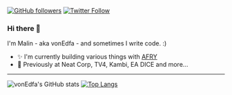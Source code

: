 [![GitHub followers](https://img.shields.io/github/followers/vonedfa?label=Followers&logo=github&style=for-the-badge&color=lightgray)](https://github.com/vonEdfa)
[![Twitter Follow](https://img.shields.io/twitter/follow/vonEdfa?label=@vonedfa&logo=twitter&style=for-the-badge&color=lightgray)](https://twitter.com/vonEdfa)

### Hi there 👋

I'm Malin - aka vonEdfa - and sometimes I write code. :)

- ✨ I'm currently building various things with [AFRY](https://afry.com)
- 📌 Previously at Neat Corp, TV4, Kambi, EA DICE and more...

---

![vonEdfa's GitHub stats](https://github-readme-stats.vercel.app/api?username=vonEdfa&hide_title=true&show_icons=true&count_private=true&hide_border=true&theme=github_dark)
[![Top Langs](https://github-readme-stats.vercel.app/api/top-langs/?username=vonEdfa&layout=compact&hide=tcl&hide_border=true&theme=github_dark)](.)

<!--
**vonEdfa/vonEdfa** is a ✨ _special_ ✨ repository because its `README.md` (this file) appears on your GitHub profile.

Here are some ideas to get you started:

- 🔭 I’m currently working on ...
- 🌱 I’m currently learning ...
- 👯 I’m looking to collaborate on ...
- 🤔 I’m looking for help with ...
- 💬 Ask me about ...
- 📫 How to reach me: ...
- 😄 Pronouns: ...
- ⚡ Fun fact: ...
-->
